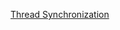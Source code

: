 [Thread Synchronization](https://github.com/ashutosh-vaidya/Csharp-and-WPF-Interview-Prep/tree/main/C%23/Thread%20Sync)
